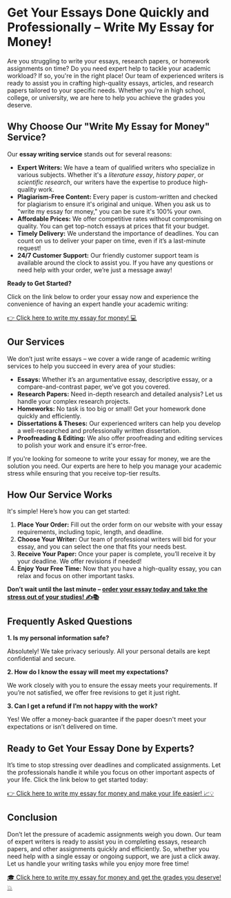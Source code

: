 # Get Your Essays Done Quickly and Professionally – Write My Essay for Money!

Are you struggling to write your essays, research papers, or homework assignments on time? Do you need expert help to tackle your academic workload? If so, you're in the right place! Our team of experienced writers is ready to assist you in crafting high-quality essays, articles, and research papers tailored to your specific needs. Whether you're in high school, college, or university, we are here to help you achieve the grades you deserve.

## Why Choose Our "Write My Essay for Money" Service?

Our **essay writing service** stands out for several reasons:

- **Expert Writers:** We have a team of qualified writers who specialize in various subjects. Whether it's a _literature essay_, _history paper_, or _scientific research_, our writers have the expertise to produce high-quality work.
- **Plagiarism-Free Content:** Every paper is custom-written and checked for plagiarism to ensure it's original and unique. When you ask us to "write my essay for money," you can be sure it's 100% your own.
- **Affordable Prices:** We offer competitive rates without compromising on quality. You can get top-notch essays at prices that fit your budget.
- **Timely Delivery:** We understand the importance of deadlines. You can count on us to deliver your paper on time, even if it’s a last-minute request!
- **24/7 Customer Support:** Our friendly customer support team is available around the clock to assist you. If you have any questions or need help with your order, we’re just a message away!

**Ready to Get Started?**

Click on the link below to order your essay now and experience the convenience of having an expert handle your academic writing:

[👉 Click here to write my essay for money! 💻](https://tinyurl.com/topessay?keyword=write+my+essay+for+money)

## Our Services

We don’t just write essays – we cover a wide range of academic writing services to help you succeed in every area of your studies:

- **Essays:** Whether it’s an argumentative essay, descriptive essay, or a compare-and-contrast paper, we’ve got you covered.
- **Research Papers:** Need in-depth research and detailed analysis? Let us handle your complex research projects.
- **Homeworks:** No task is too big or small! Get your homework done quickly and efficiently.
- **Dissertations & Theses:** Our experienced writers can help you develop a well-researched and professionally written dissertation.
- **Proofreading & Editing:** We also offer proofreading and editing services to polish your work and ensure it's error-free.

If you're looking for someone to write your essay for money, we are the solution you need. Our experts are here to help you manage your academic stress while ensuring that you receive top-tier results.

## How Our Service Works

It's simple! Here’s how you can get started:

1. **Place Your Order:** Fill out the order form on our website with your essay requirements, including topic, length, and deadline.
2. **Choose Your Writer:** Our team of professional writers will bid for your essay, and you can select the one that fits your needs best.
3. **Receive Your Paper:** Once your paper is complete, you’ll receive it by your deadline. We offer revisions if needed!
4. **Enjoy Your Free Time:** Now that you have a high-quality essay, you can relax and focus on other important tasks.

**Don’t wait until the last minute – [order your essay today and take the stress out of your studies! ✍️📚](https://tinyurl.com/topessay?keyword=write+my+essay+for+money)**

## Frequently Asked Questions

**1. Is my personal information safe?**

Absolutely! We take privacy seriously. All your personal details are kept confidential and secure.

**2. How do I know the essay will meet my expectations?**

We work closely with you to ensure the essay meets your requirements. If you’re not satisfied, we offer free revisions to get it just right.

**3. Can I get a refund if I’m not happy with the work?**

Yes! We offer a money-back guarantee if the paper doesn't meet your expectations or isn’t delivered on time.

## Ready to Get Your Essay Done by Experts?

It’s time to stop stressing over deadlines and complicated assignments. Let the professionals handle it while you focus on other important aspects of your life. Click the link below to get started today:

[👉 Click here to write my essay for money and make your life easier! 📈💡](https://tinyurl.com/topessay?keyword=write+my+essay+for+money)

## Conclusion

Don’t let the pressure of academic assignments weigh you down. Our team of expert writers is ready to assist you in completing essays, research papers, and other assignments quickly and efficiently. So, whether you need help with a single essay or ongoing support, we are just a click away. Let us handle your writing tasks while you enjoy more free time!

[🎓 Click here to write my essay for money and get the grades you deserve! 💥](https://tinyurl.com/topessay?keyword=write+my+essay+for+money)
